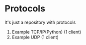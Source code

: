 # Protocols
It's just a repository with protocols

1. Example TCP/IP(Python) (1 client)
2. Example UDP (1 client)

